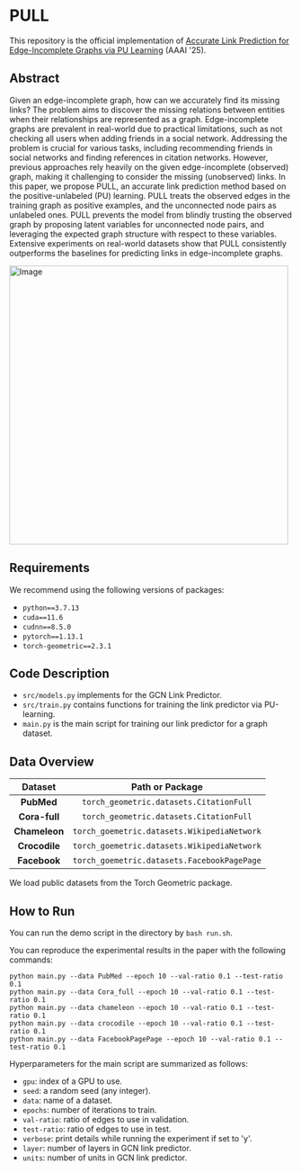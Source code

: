 # PULL

This repository is the official implementation of [Accurate Link Prediction for Edge-Incomplete Graphs via PU Learning](https://datalab.snu.ac.kr/~ukang/papers/pullAAAI25.pdf) (AAAI '25).

## Abstract
Given an edge-incomplete graph, how can we accurately find its missing links?
The problem aims to discover the missing relations between entities when their relationships are represented as a graph.
Edge-incomplete graphs are prevalent in real-world due to practical limitations, such as not checking all users when adding friends in a social network.
Addressing the problem is crucial for various tasks, including recommending friends in social networks and finding references in citation networks.
However, previous approaches rely heavily on the given edge-incomplete (observed) graph, making it challenging to consider the missing (unobserved) links.
In this paper, we propose PULL, an accurate link prediction method based on the positive-unlabeled (PU) learning.
PULL treats the observed edges in the training graph as positive examples, and the unconnected node pairs as unlabeled ones.
PULL prevents the model from blindly trusting the observed graph by proposing latent variables for unconnected node pairs, and leveraging the expected graph structure with respect to these variables.
Extensive experiments on real-world datasets show that PULL consistently outperforms the baselines for predicting links in edge-incomplete graphs.

<img width="496" alt="Image" src="https://github.com/user-attachments/assets/597b929e-8155-4402-8708-96665536b729" />

## Requirements
We recommend using the following versions of packages:
- `python==3.7.13`
- `cuda==11.6`
- `cudnn==8.5.0`
- `pytorch==1.13.1`
- `torch-geometric==2.3.1`

## Code Description
- `src/models.py` implements for the GCN Link Predictor.
- `src/train.py` contains functions for training the link predictor via PU-learning.
- `main.py` is the main script for training our link predictor for a graph dataset.

## Data Overview
| **Dataset**    |           **Path or Package**            | 
|:--------------:|:----------------------------------------:| 
|   **PubMed**     | `torch_geometric.datasets.CitationFull`     | 
| **Cora-full**   | `torch_geometric.datasets.CitationFull`     | 
| **Chameleon**     | `torch_goemetric.datasets.WikipediaNetwork` | 
| **Crocodile**     | `torch_goemetric.datasets.WikipediaNetwork` | 
| **Facebook**     | `torch_goemetric.datasets.FacebookPagePage` | 

We load public datasets from the Torch Geometric package. 

## How to Run
You can run the demo script in the directory by `bash run.sh`.

You can reproduce the experimental results in the paper with the following commands:
```shell
python main.py --data PubMed --epoch 10 --val-ratio 0.1 --test-ratio 0.1
python main.py --data Cora_full --epoch 10 --val-ratio 0.1 --test-ratio 0.1
python main.py --data chameleon --epoch 10 --val-ratio 0.1 --test-ratio 0.1
python main.py --data crocodile --epoch 10 --val-ratio 0.1 --test-ratio 0.1
python main.py --data FacebookPagePage --epoch 10 --val-ratio 0.1 --test-ratio 0.1
```

Hyperparameters for the main script are summarized as follows:
- `gpu`: index of a GPU to use.
- `seed`: a random seed (any integer).
- `data`: name of a dataset.
- `epochs`: number of iterations to train.
- `val-ratio`: ratio of edges to use in validation.
- `test-ratio`: ratio of edges to use in test.
- `verbose`: print details while running the experiment if set to 'y'.
- `layer`: number of layers in GCN link predictor.
- `units`: number of units in GCN link predictor.
